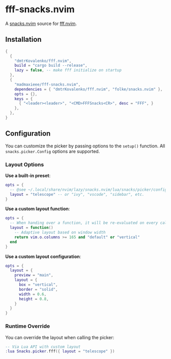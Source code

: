 # fff-snacks.nvim

A [snacks.nvim](https://github.com/folke/snacks.nvim) source for [fff.nvim](https://github.com/dmtrKovalenko/fff.nvim).

## Installation

```lua
{
  {
    "dmtrKovalenko/fff.nvim",
    build = "cargo build --release",
    lazy = false, -- make fff initialize on startup
  },
  {
    "madmaxieee/fff-snacks.nvim",
    dependencies = { "dmtrKovalenko/fff.nvim", "folke/snacks.nvim" },
    opts = {},
    keys = {
      { "<leader><leader>", "<CMD>FFFSnacks<CR>", desc = "FFF", }
    },
  },
}
```

## Configuration

You can customize the picker by passing options to the `setup()` function. All `snacks.picker.Config` options are supported.

### Layout Options

**Use a built-in preset**:
```lua
opts = {
  -- @see ~/.local/share/nvim/lazy/snacks.nvim/lua/snacks/picker/config/layouts.lua
  layout = "telescope" -- or "ivy", "vscode", "sidebar", etc.
}
```

**Use a custom layout function**:
```lua
opts = {
  -- When handing over a function, it will be re-evaluated on every call
  layout = function()
    -- Adaptive layout based on window width
    return vim.o.columns >= 165 and "default" or "vertical"
  end
}
```

**Use a custom layout configuration**:
```lua
opts = {
  layout = {
    preview = "main",
    layout = {
      box = "vertical",
      border = "solid",
      width = 0.6,
      height = 0.8,
    }
  }
}
```

### Runtime Override

You can override the layout when calling the picker:

```lua
-- Via Lua API with custom layout
:lua Snacks.picker.fff({ layout = "telescope" })
```
